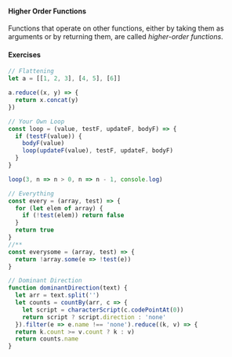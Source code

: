 #### Higher Order Functions

Functions that operate on other functions, either by taking them as arguments or by returning them, are called *higher-order functions*. 

#### Exercises

```javascript
// Flattening
let a = [[1, 2, 3], [4, 5], [6]]

a.reduce((x, y) => {
  return x.concat(y)
})

// Your Own Loop
const loop = (value, testF, updateF, bodyF) => {
  if (testF(value)) {
    bodyF(value)
    loop(updateF(value), testF, updateF, bodyF)
  }
}

loop(3, n => n > 0, n => n - 1, console.log)

// Everything
const every = (array, test) => {
  for (let elem of array) {
    if (!test(elem)) return false
  }
  return true
}
//**
const everysome = (array, test) => {
  return !array.some(e => !test(e))
}

// Dominant Direction
function dominantDirection(text) {
  let arr = text.split('')
  let counts = countBy(arr, c => {
    let script = characterScript(c.codePointAt(0))
    return script ? script.direction : 'none'
  }).filter(e => e.name !== 'none').reduce((k, v) => {
  return k.count >= v.count ? k : v)
  return counts.name
}
```

